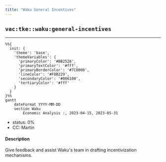 ```yaml
---
title: "Waku General Incentives"
---
```

## `vac:tke::waku:general-incentives`
---

```mermaid
%%{ 
  init: { 
    'theme': 'base', 
    'themeVariables': { 
      'primaryColor': '#BB2528', 
      'primaryTextColor': '#fff', 
      'primaryBorderColor': '#7C0000', 
      'lineColor': '#F8B229', 
      'secondaryColor': '#006100', 
      'tertiaryColor': '#fff' 
    } 
  } 
}%%
gantt
	dateFormat YYYY-MM-DD 
	section Waku
		Economic Analysis :, 2023-04-15, 2023-05-31
```
- status: 0%
- CC: Martin

#### Description

Give feedback and assist Waku's team in drafting incentivization mechanisms. 
